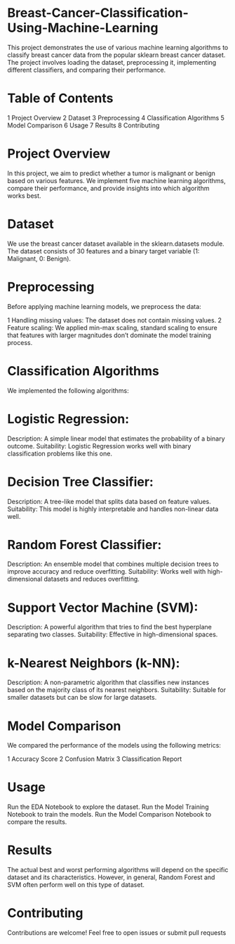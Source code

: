 # Breast-Cancer-Classification-Using-Machine-Learning
This project demonstrates the use of various machine learning algorithms to classify breast cancer data from the popular sklearn breast cancer dataset. The project involves loading the dataset, preprocessing it, implementing different classifiers, and comparing their performance.

# Table of Contents
1 Project Overview
2 Dataset
3 Preprocessing
4 Classification Algorithms
5 Model Comparison 
6 Usage
7 Results
8 Contributing

# Project Overview
In this project, we aim to predict whether a tumor is malignant or benign based on various features. We implement five machine learning algorithms, compare their performance, and provide insights into which algorithm works best.

# Dataset
We use the breast cancer dataset available in the sklearn.datasets module. The dataset consists of 30 features and a binary target variable (1: Malignant, 0: Benign).

# Preprocessing
Before applying machine learning models, we preprocess the data:

1 Handling missing values: The dataset does not contain missing values.
2 Feature scaling: We applied min-max scaling, standard scaling to ensure that features with larger magnitudes don’t dominate the model training process.

# Classification Algorithms
We implemented the following algorithms:

# Logistic Regression:
Description: A simple linear model that estimates the probability of a binary outcome.
Suitability: Logistic Regression works well with binary classification problems like this one.

# Decision Tree Classifier:
Description: A tree-like model that splits data based on feature values.
Suitability: This model is highly interpretable and handles non-linear data well.

# Random Forest Classifier:
Description: An ensemble model that combines multiple decision trees to improve accuracy and reduce overfitting.
Suitability: Works well with high-dimensional datasets and reduces overfitting.

# Support Vector Machine (SVM):
Description: A powerful algorithm that tries to find the best hyperplane separating two classes.
Suitability: Effective in high-dimensional spaces.

# k-Nearest Neighbors (k-NN):
Description: A non-parametric algorithm that classifies new instances based on the majority class of its nearest neighbors.
Suitability: Suitable for smaller datasets but can be slow for large datasets.

# Model Comparison
We compared the performance of the models using the following metrics:

1 Accuracy Score
2 Confusion Matrix
3 Classification Report

# Usage
Run the EDA Notebook to explore the dataset.
Run the Model Training Notebook to train the models.
Run the Model Comparison Notebook to compare the results.

# Results
The actual best and worst performing algorithms will depend on the specific dataset and its characteristics. However, in general, Random Forest and SVM often perform well on this type of dataset.

# Contributing
Contributions are welcome! Feel free to open issues or submit pull requests
